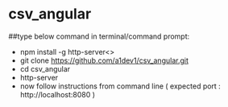 # csv_angular
##type below command in terminal/command prompt:

- npm install -g http-server<>
- git clone https://github.com/a1dev1/csv_angular.git
- cd csv_angular
- http-server
- now follow instructions from command line ( expected port : http://localhost:8080 )
